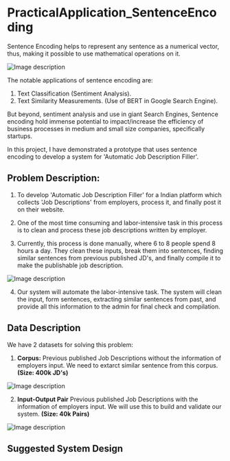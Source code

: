 # PracticalApplication_SentenceEncoding

Sentence Encoding helps to represent any sentence as a numerical vector, thus, making it possible to use mathematical operations on it.

![Image description](https://github.com/Shivam0712/PracticalApplication_SentenceEncoding/blob/master/Images/SentEnc.PNG)

The notable applications of sentence encoding are:
1. Text Classification (Sentiment Analysis).
2. Text Similarity Measurements. (Use of BERT in Google Search Engine).

But beyond, sentiment analysis and use in giant Search Engines, Sentence encoding hold immense potential to impact/increase the efficiency of business processes in medium and small size companies, specifically startups.

In this project, I have demonstrated a prototype that uses sentence encoding to develop a system for 'Automatic Job Description Filler'.

## Problem Description:

1. To develop 'Automatic Job Description Filler' for a Indian platform which collects 'Job Descriptions' from employers, process it, and finally post it on their website.

2. One of the most time consuming and labor-intensive task in this process is to clean and process these job descriptions written by employer.

3. Currently, this process is done manually, where 6 to 8 people spend 8 hours a day. They clean these inputs, break them into sentences, finding similar sentences from previous published JD's, and finally compile it to make the publishable job description.

![Image description](https://github.com/Shivam0712/PracticalApplication_SentenceEncoding/blob/master/Images/IOJD.PNG)

4. Our system will automate the labor-intensive task. The system will clean the input, form sentences, extracting similar sentences from past, and provide all this information to the admin for final check and compilation.

## Data Description

We have 2 datasets for solving this problem:

1. **Corpus:** Previous published Job Descriptions without the information of employers input. We need to extarct similar sentence from this corpus. **(Size: 400k JD's)**

![Image description](https://github.com/Shivam0712/PracticalApplication_SentenceEncoding/blob/master/Images/corpus.PNG)

2. **Input-Output Pair** Previous published Job Descriptions with the information of employers input. We will use this to build and validate our system. **(Size: 40k Pairs)**

![Image description](https://github.com/Shivam0712/PracticalApplication_SentenceEncoding/blob/master/Images/Pair.PNG)

## Suggested System Design
